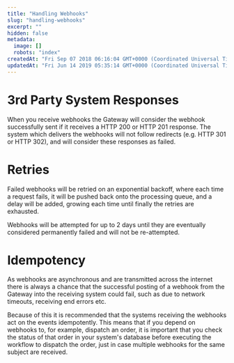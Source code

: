 ```yaml
---
title: "Handling Webhooks"
slug: "handling-webhooks"
excerpt: ""
hidden: false
metadata: 
  image: []
  robots: "index"
createdAt: "Fri Sep 07 2018 06:16:04 GMT+0000 (Coordinated Universal Time)"
updatedAt: "Fri Jun 14 2019 05:35:14 GMT+0000 (Coordinated Universal Time)"
---
```

# 3rd Party System Responses

When you receive webhooks the Gateway will consider the webhook successfully sent if it receives a HTTP 200 or HTTP 201 response. The system which delivers the webhooks will not follow redirects (e.g. HTTP 301 or HTTP 302), and will consider these responses as failed.

# Retries

Failed webhooks will be retried on an exponential backoff, where each time a request fails, it will be pushed back onto the processing queue, and a delay will be added, growing each time until finally the retries are exhausted.

Webhooks will be attempted for up to 2 days until they are eventually considered permanently failed and will not be re-attempted.

# Idempotency

As webhooks are asynchronous and are transmitted across the internet there is always a chance that the successful posting of a webhook from the Gateway into the receiving system could fail, such as due to network timeouts, receiving end errors etc.

Because of this it is recommended that the systems receiving the webhooks act on the events idempotently. This means that if you depend on webhooks to, for example, dispatch an order, it is important that you check the status of that order in your system's database before executing the workflow to dispatch the order, just in case multiple webhooks for the same subject are received.
